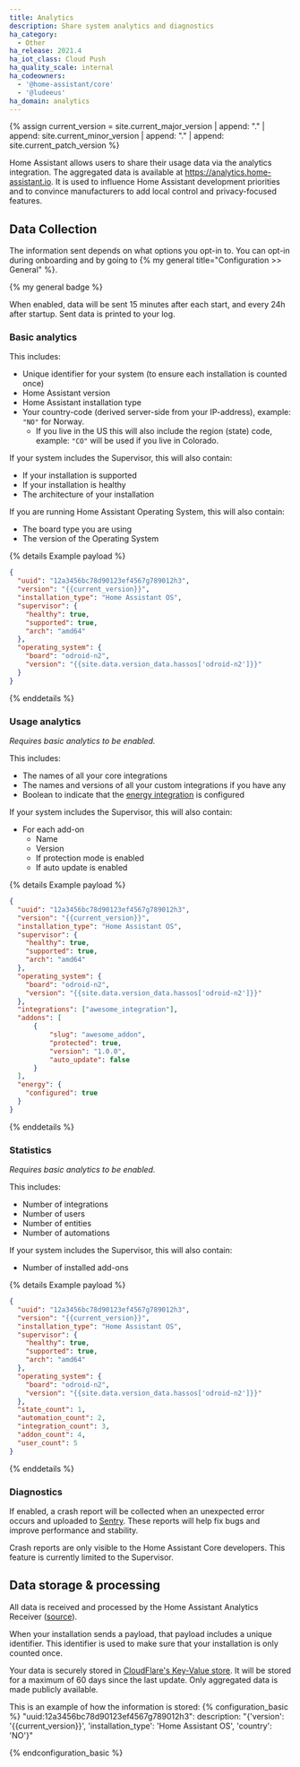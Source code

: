 ```yaml
---
title: Analytics
description: Share system analytics and diagnostics
ha_category:
  - Other
ha_release: 2021.4
ha_iot_class: Cloud Push
ha_quality_scale: internal
ha_codeowners:
  - '@home-assistant/core'
  - '@ludeeus'
ha_domain: analytics
---
```


{% assign current_version = site.current_major_version | append: "." | append: site.current_minor_version | append: "." | append: site.current_patch_version  %}

Home Assistant allows users to share their usage data via the analytics integration. The aggregated data is available at <https://analytics.home-assistant.io>. It is used to influence Home Assistant development priorities and to convince manufacturers to add local control and privacy-focused features.

## Data Collection

The information sent depends on what options you opt-in to. You can opt-in during onboarding and by going to {% my general title="Configuration >> General" %}.

{% my general badge %}

When enabled, data will be sent 15 minutes after each start, and every 24h after startup. Sent data is printed to your log.

### Basic analytics

This includes:

- Unique identifier for your system (to ensure each installation is counted once)
- Home Assistant version
- Home Assistant installation type
- Your country-code (derived server-side from your IP-address), example: `"NO"` for Norway.
  - If you live in the US this will also include the region (state) code, example: `"CO"` will be used if you live in Colorado.

If your system includes the Supervisor, this will also contain:

- If your installation is supported
- If your installation is healthy
- The architecture of your installation

If you are running Home Assistant Operating System, this will also contain:

- The board type you are using
- The version of the Operating System

{% details Example payload %}

```json
{
  "uuid": "12a3456bc78d90123ef4567g789012h3",
  "version": "{{current_version}}",
  "installation_type": "Home Assistant OS",
  "supervisor": {
    "healthy": true,
    "supported": true,
    "arch": "amd64"
  },
  "operating_system": {
    "board": "odroid-n2",
    "version": "{{site.data.version_data.hassos['odroid-n2']}}"
  }
}
```

{% enddetails %}

### Usage analytics

_Requires basic analytics to be enabled._

This includes:

- The names of all your core integrations
- The names and versions of all your custom integrations if you have any
- Boolean to indicate that the [energy integration](/integrations/energy) is configured

If your system includes the Supervisor, this will also contain:

- For each add-on
  - Name
  - Version
  - If protection mode is enabled
  - If auto update is enabled

{% details Example payload %}

```json
{
  "uuid": "12a3456bc78d90123ef4567g789012h3",
  "version": "{{current_version}}",
  "installation_type": "Home Assistant OS",
  "supervisor": {
    "healthy": true,
    "supported": true,
    "arch": "amd64"
  },
  "operating_system": {
    "board": "odroid-n2",
    "version": "{{site.data.version_data.hassos['odroid-n2']}}"
  },
  "integrations": ["awesome_integration"],
  "addons": [
      {
          "slug": "awesome_addon",
          "protected": true,
          "version": "1.0.0",
          "auto_update": false
      }
  ],
  "energy": {
    "configured": true
  }
}
```

{% enddetails %}

### Statistics

_Requires basic analytics to be enabled._

This includes:

- Number of integrations
- Number of users
- Number of entities
- Number of automations

If your system includes the Supervisor, this will also contain:

- Number of installed add-ons

{% details Example payload %}

```json
{
  "uuid": "12a3456bc78d90123ef4567g789012h3",
  "version": "{{current_version}}",
  "installation_type": "Home Assistant OS",
  "supervisor": {
    "healthy": true,
    "supported": true,
    "arch": "amd64"
  },
  "operating_system": {
    "board": "odroid-n2",
    "version": "{{site.data.version_data.hassos['odroid-n2']}}"
  },
  "state_count": 1,
  "automation_count": 2,
  "integration_count": 3,
  "addon_count": 4,
  "user_count": 5
}
```

{% enddetails %}

### Diagnostics

If enabled, a crash report will be collected when an unexpected error occurs and uploaded to [Sentry](https://sentry.io). These reports will help fix bugs and improve performance and stability.

Crash reports are only visible to the Home Assistant Core developers. This feature is currently limited to the Supervisor.

## Data storage & processing

All data is received and processed by the Home Assistant Analytics Receiver ([source](https://github.com/home-assistant/analytics.home-assistant.io)).

When your installation sends a payload, that payload includes a unique identifier. This identifier is used to make sure that your installation is only counted once.

Your data is securely stored in [CloudFlare's Key-Value store](https://www.cloudflare.com/products/workers-kv/). It will be stored for a maximum of 60 days since the last update. Only aggregated data is made publicly available.

This is an example of how the information is stored:
{% configuration_basic %}
"uuid:12a3456bc78d90123ef4567g789012h3":
  description: "{'version': '{{current_version}}', 'installation_type': 'Home Assistant OS', 'country': 'NO'}"

{% endconfiguration_basic %}
